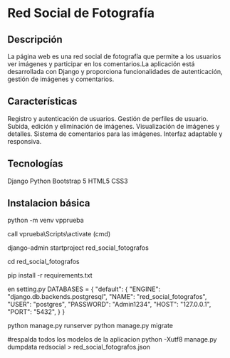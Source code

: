 # Red Social de Fotografía

Descripción
--
La página web es una red social de fotografía que permite a los usuarios ver imágenes y participar en los comentarios.La aplicación está desarrollada con Django y proporciona funcionalidades de autenticación, gestión de imágenes y comentarios.

Características
--
Registro y autenticación de usuarios.
Gestión de perfiles de usuario.
Subida, edición y eliminación de imágenes.
Visualización de imágenes y detalles.
Sistema de comentarios para las imágenes.
Interfaz adaptable y responsiva.

Tecnologías
--
Django 
Python
Bootstrap 5
HTML5
CSS3

Instalacion básica
--
python -m venv vpprueba

call vprueba\Scripts\activate    (cmd) 

django-admin startproject red_social_fotografos

cd red_social_fotografos

pip install -r requirements.txt


en setting.py
DATABASES = {
    "default": {
        "ENGINE": "django.db.backends.postgresql",
        "NAME": "red_social_fotografos",
        "USER": "postgres",
        "PASSWORD": "Admin1234",
        "HOST": "127.0.0.1",
        "PORT": "5432",
    }
}

python manage.py runserver
python manage.py migrate

#respalda todos los modelos de la aplicacion
python -Xutf8 manage.py dumpdata redsocial > red_social_fotografos.json
